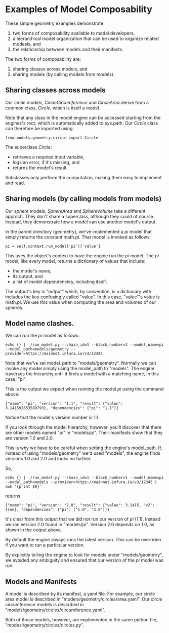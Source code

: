 # Examples of Model Composability

These simple geometry examples demonstrate:

1. two forms of composability available to model developers,
2. a hierarchical model organization that can be used to organize related modesls, and
3. the relationship between models and their manifests.

The two forms of composability are:

1. sharing classes across models, and
2. sharing models (by calling models from models).

## Sharing classes across models

Our _circle_ models, _CircleCircumference_ and _CircleArea_ derive from a common class, _Circle_, which is itself a model.

Note that any class in the model engine can be accessed starting from the engines's root, which is automatically added to sys.path. Our _Circle_ class can therefore be imported using:

```
from models.geometry.circle import Circle
```

The superclass _Circle_:

- retrieves a required input variable,
- logs an error, if it's missing, and
- returns the model's result.

Subclasses only perform the computation, making them easy to implement and read.

## Sharing models (by calling models from models)

Our _sphere_ models, _SphereArea_ and _SphereVolume_ take a different approch. They don't share a superclass, although they could of course. Instead, they demonstrate how a model can use another model's output.

In the parent directory (geometry), we've implemented a _pi_ model that simply returns the constant math.pi. That model is invoked as follows:

```
pi = self.context.run_model('pi')['value']
```

This uses the object's context to have the engine run the _pi_ model. The _pi_ model, like every model, returns a dictionary of values that include:

- the model's name,
- its output, and
- a list of model dependencies, including itself.

The output's key is "output" which, by convention, is a dictionary with includes the key confusingly called "value". In this case, "value"'s value is math.pi. We use this value when computing the area and volumes of our spheres.

## Model name clashes.

We can run the _pi_ model as follows:

```
echo {} | ./run_model.py --chain_id=1 --block_number=1 --model_name=pi --model_path=models/geometry --provider=https://mainnet.infura.io/v3/12345
```

Note that we've set model_path to "models/geometry". Normally we can invoke any model simply using the model_path to "models". The engine traverses the hierarchy until it finds a model with a matching name, in this case, "pi".

This is the output we expect when running the model _pi_ using the command above:

```
{"name": "pi", "version": "1.1", "result": {"value": 3.141592653589793}, "dependencies": {"pi": "1.1"}}
```

Notice that the model's version number is 1.1.

If you look through the model hierarchy, however, you'll discover that there are other models named "pi" in "models/pi". Their manifests show that they are version 1.0 and 2.0.

This is why we have to be careful when setting the engine's model_path. If, instead of using "models/geometry" we'd used "models", the engine finds versions 1.0 and 2.0 and looks no further.

So,

```
echo {} | ./run_model.py --chain_id=1 --block_number=1 --model_name=pi --model_path=models --provider=https://mainnet.infura.io/v3/12345 | awk '{print $0}'
```

returns

```
{"name": "pi", "version": "2.0", "result": {"value": 3.1415, "v2": true}, "dependencies": {"pi": ["1.0", "2.0"]}}
```

It's clear from this output that we did not run our version of _pi_ (1.1). Instead we ran version 2.0 found in "models/pi". Version 2.0 depends on 1.0, as shown in the output above.

By default the engine always runs the latest version. This can be overriden if you want to run a particular version.

By explicitly telling the engine to look for models under "models/geometry", we avoided any ambiguity and ensured that our version of the _pi_ model was run.

## Models and Manifests

A model is described by its manifest, a yaml file. For example, our circle area model is described in "models/geometry/circles/area.yaml". Our circle circumference models is described in "models/geometry/circles/circumference.yaml".

Both of those models, however, are implemented in the same python file, "modesl/geometry/circles/circles.py".
